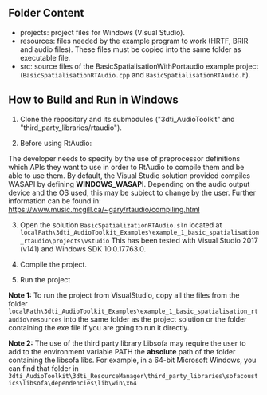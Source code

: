 Folder Content
-

- projects: project files for Windows (Visual Studio).
- resources: files needed by the example program to work (HRTF, BRIR and audio files). These files must be copied into the same folder as executable file.
- src: source files of the BasicSpatialisationWithPortaudio example project (`BasicSpatialisationRTAudio.cpp` and `BasicSpatialisationRTAudio.h`).

How to Build and Run in Windows
-
1. Clone the repository and its submodules ("3dti_AudioToolkit" and "third_party_libraries/rtaudio").

2. Before using RtAudio:

The developer needs to specify by the use of preprocessor definitions which APIs they want to use in order to RtAudio to compile them and be able to use them. By default, the Visual Studio solution provided compiles WASAPI by defining ____WINDOWS_WASAPI____. Depending on the audio output device and the OS used, this may be subject to change by the user. Further information can be found in: https://www.music.mcgill.ca/~gary/rtaudio/compiling.html

3. Open the solution `BasicSpatializationRTAudio.sln` located at 
`localPath\3dti_AudioToolkit_Examples\example_1_basic_spatialisation_rtaudio\projects\vstudio` 
This has been tested with Visual Studio 2017 (v141) and Windows SDK 10.0.17763.0. 

4. Compile the project. 

5. Run the project

**Note 1:** To run the project from VisualStudio, copy all the files from the folder 
`localPath\3dti_AudioToolkit_Examples\example_1_basic_spatialisation_rtaudio\resources`
into the same folder as the project solution or the folder containing the exe file if you are going to run it directly.

**Note 2:** The use of the third party library Libsofa may require the user to add to the environment variable PATH the **absolute** path of the folder containing the libsofa libs. For example, in a 64-bit Microsoft Windows, you can find that folder in `3dti_AudioToolkit\3dti_ResourceManager\third_party_libraries\sofacoustics\libsofa\dependencies\lib\win\x64`
